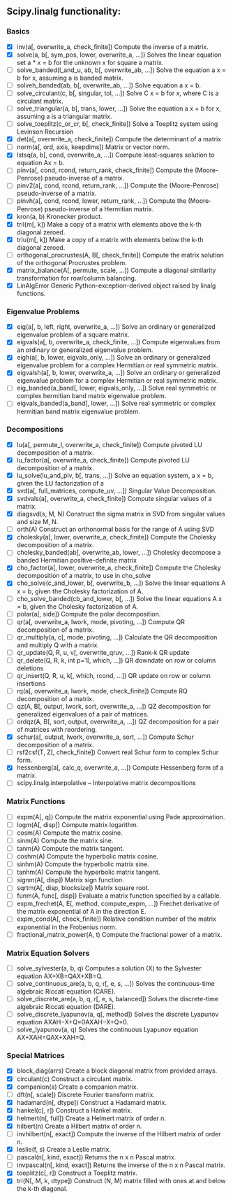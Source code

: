 ## Scipy.linalg functionality:

### Basics

- [x] inv(a[, overwrite_a, check_finite])	Compute the inverse of a matrix.
- [x] solve(a, b[, sym_pos, lower, overwrite_a, ...])	Solves the linear equation set a * x = b for the unknown x for square a matrix.
- [ ] solve_banded(l_and_u, ab, b[, overwrite_ab, ...])	Solve the equation a x = b for x, assuming a is banded matrix.
- [ ] solveh_banded(ab, b[, overwrite_ab, ...])	Solve equation a x = b.
- [ ] solve_circulant(c, b[, singular, tol, ...])	Solve C x = b for x, where C is a circulant matrix.
- [ ] solve_triangular(a, b[, trans, lower, ...])	Solve the equation a x = b for x, assuming a is a triangular matrix.
- [ ] solve_toeplitz(c_or_cr, b[, check_finite])	Solve a Toeplitz system using Levinson Recursion
- [x] det(a[, overwrite_a, check_finite])	Compute the determinant of a matrix
- [ ] norm(a[, ord, axis, keepdims])	Matrix or vector norm.
- [x] lstsq(a, b[, cond, overwrite_a, ...])	Compute least-squares solution to equation Ax = b.
- [ ] pinv(a[, cond, rcond, return_rank, check_finite])	Compute the (Moore-Penrose) pseudo-inverse of a matrix.
- [ ] pinv2(a[, cond, rcond, return_rank, ...])	Compute the (Moore-Penrose) pseudo-inverse of a matrix.
- [ ] pinvh(a[, cond, rcond, lower, return_rank, ...])	Compute the (Moore-Penrose) pseudo-inverse of a Hermitian matrix.
- [x] kron(a, b)	Kronecker product.
- [x] tril(m[, k])	Make a copy of a matrix with elements above the k-th diagonal zeroed.
- [x] triu(m[, k])	Make a copy of a matrix with elements below the k-th diagonal zeroed.
- [ ] orthogonal_procrustes(A, B[, check_finite])	Compute the matrix solution of the orthogonal Procrustes problem.
- [x] matrix_balance(A[, permute, scale, ...])	Compute a diagonal similarity transformation for row/column balancing.
- [x] LinAlgError	Generic Python-exception-derived object raised by linalg functions.

### Eigenvalue Problems

- [x] eig(a[, b, left, right, overwrite_a, ...])	Solve an ordinary or generalized eigenvalue problem of a square matrix.
- [x] eigvals(a[, b, overwrite_a, check_finite, ...])	Compute eigenvalues from an ordinary or generalized eigenvalue problem.
- [x] eigh(a[, b, lower, eigvals_only, ...])	Solve an ordinary or generalized eigenvalue problem for a complex Hermitian or real symmetric matrix.
- [x] eigvalsh(a[, b, lower, overwrite_a, ...])	Solve an ordinary or generalized eigenvalue problem for a complex Hermitian or real symmetric matrix.
- [ ] eig_banded(a_band[, lower, eigvals_only, ...])	Solve real symmetric or complex hermitian band matrix eigenvalue problem.
- [ ] eigvals_banded(a_band[, lower, ...])	Solve real symmetric or complex hermitian band matrix eigenvalue problem.

### Decompositions

- [x] lu(a[, permute_l, overwrite_a, check_finite])	Compute pivoted LU decomposition of a matrix.
- [x] lu_factor(a[, overwrite_a, check_finite])	Compute pivoted LU decomposition of a matrix.
- [x] lu_solve(lu_and_piv, b[, trans, ...])	Solve an equation system, a x = b, given the LU factorization of a
- [x] svd(a[, full_matrices, compute_uv, ...])	Singular Value Decomposition.
- [x] svdvals(a[, overwrite_a, check_finite])	Compute singular values of a matrix.
- [x] diagsvd(s, M, N)	Construct the sigma matrix in SVD from singular values and size M, N.
- [ ] orth(A)	Construct an orthonormal basis for the range of A using SVD
- [x] cholesky(a[, lower, overwrite_a, check_finite])	Compute the Cholesky decomposition of a matrix.
- [ ] cholesky_banded(ab[, overwrite_ab, lower, ...])	Cholesky decompose a banded Hermitian positive-definite matrix
- [x] cho_factor(a[, lower, overwrite_a, check_finite])	Compute the Cholesky decomposition of a matrix, to use in cho_solve
- [x] cho_solve(c_and_lower, b[, overwrite_b, ...])	Solve the linear equations A x = b, given the Cholesky factorization of A.
- [ ] cho_solve_banded(cb_and_lower, b[, ...])	Solve the linear equations A x = b, given the Cholesky factorization of A.
- [ ] polar(a[, side])	Compute the polar decomposition.
- [ ] qr(a[, overwrite_a, lwork, mode, pivoting, ...])	Compute QR decomposition of a matrix.
- [ ] qr_multiply(a, c[, mode, pivoting, ...])	Calculate the QR decomposition and multiply Q with a matrix.
- [ ] qr_update(Q, R, u, v[, overwrite_qruv, ...])	Rank-k QR update
- [ ] qr_delete(Q, R, k, int p=1[, which, ...])	QR downdate on row or column deletions
- [ ] qr_insert(Q, R, u, k[, which, rcond, ...])	QR update on row or column insertions
- [ ] rq(a[, overwrite_a, lwork, mode, check_finite])	Compute RQ decomposition of a matrix.
- [ ] qz(A, B[, output, lwork, sort, overwrite_a, ...])	QZ decomposition for generalized eigenvalues of a pair of matrices.
- [ ] ordqz(A, B[, sort, output, overwrite_a, ...])	QZ decomposition for a pair of matrices with reordering.
- [x] schur(a[, output, lwork, overwrite_a, sort, ...])	Compute Schur decomposition of a matrix.
- [ ] rsf2csf(T, Z[, check_finite])	Convert real Schur form to complex Schur form.
- [x] hessenberg(a[, calc_q, overwrite_a, ...])	Compute Hessenberg form of a matrix.
- [ ] scipy.linalg.interpolative – Interpolative matrix decompositions

### Matrix Functions

- [ ] expm(A[, q])	Compute the matrix exponential using Pade approximation.
- [ ] logm(A[, disp])	Compute matrix logarithm.
- [ ] cosm(A)	Compute the matrix cosine.
- [ ] sinm(A)	Compute the matrix sine.
- [ ] tanm(A)	Compute the matrix tangent.
- [ ] coshm(A)	Compute the hyperbolic matrix cosine.
- [ ] sinhm(A)	Compute the hyperbolic matrix sine.
- [ ] tanhm(A)	Compute the hyperbolic matrix tangent.
- [ ] signm(A[, disp])	Matrix sign function.
- [ ] sqrtm(A[, disp, blocksize])	Matrix square root.
- [ ] funm(A, func[, disp])	Evaluate a matrix function specified by a callable.
- [ ] expm_frechet(A, E[, method, compute_expm, ...])	Frechet derivative of the matrix exponential of A in the direction E.
- [ ] expm_cond(A[, check_finite])	Relative condition number of the matrix exponential in the Frobenius norm.
- [ ] fractional_matrix_power(A, t)	Compute the fractional power of a matrix.

### Matrix Equation Solvers

- [ ] solve_sylvester(a, b, q)	Computes a solution (X) to the Sylvester equation AX+XB=QAX+XB=Q.
- [ ] solve_continuous_are(a, b, q, r[, e, s, ...])	Solves the continuous-time algebraic Riccati equation (CARE).
- [ ] solve_discrete_are(a, b, q, r[, e, s, balanced])	Solves the discrete-time algebraic Riccati equation (DARE).
- [ ] solve_discrete_lyapunov(a, q[, method])	Solves the discrete Lyapunov equation AXAH−X+Q=0AXAH−X+Q=0.
- [ ] solve_lyapunov(a, q)	Solves the continuous Lyapunov equation AX+XAH=QAX+XAH=Q.

### Special Matrices

- [x] block_diag(arrs)	Create a block diagonal matrix from provided arrays.
- [x] circulant(c)	Construct a circulant matrix.
- [x] companion(a)	Create a companion matrix.
- [ ] dft(n[, scale])	Discrete Fourier transform matrix.
- [x] hadamard(n[, dtype])	Construct a Hadamard matrix.
- [x] hankel(c[, r])	Construct a Hankel matrix.
- [x] helmert(n[, full])	Create a Helmert matrix of order n.
- [x] hilbert(n)	Create a Hilbert matrix of order n.
- [ ] invhilbert(n[, exact])	Compute the inverse of the Hilbert matrix of order n.
- [x] leslie(f, s)	Create a Leslie matrix.
- [ ] pascal(n[, kind, exact])	Returns the n x n Pascal matrix.
- [ ] invpascal(n[, kind, exact])	Returns the inverse of the n x n Pascal matrix.
- [x] toeplitz(c[, r])	Construct a Toeplitz matrix.
- [x] tri(N[, M, k, dtype])	Construct (N, M) matrix filled with ones at and below the k-th diagonal.
